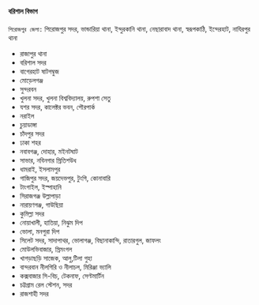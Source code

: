 #### বরিশাল বিভাগ
`পিরোজপুর জেলা:` 
পিরোজপুর সদর, ভান্ডারিয়া থানা, ইন্দুরকানি থানা, নেছারাবাদ থানা, স্বরূপকাঠি, ইন্দেরহাট, নাযিরপুর থানা

 
* রাজাপুর থানা
* বরিশাল সদর
* বাগেরহাট ষাটগম্বুজ 
* মোড়েলগঞ্জ
* সুন্দরবন 
* খুলনা সদর, খুলনা বিশ্ববিদ্যালয়, রুপশা সেতু
* যশর সদর, কালেক্টর ভবন, পৌরপার্ক
* নরাইল
* চুয়াডাঙ্গা 
* চাঁদপুর সদর
* ঢাকা শহর
* নবাবগঞ্জ, দোহার, মইনটঘাট
* সাভার, নবিনগার স্রিতিশউধ
* ধামরাই, ইসলামপুর
* গাজিপুর সদর, জয়দেভপুর, টুংগি, কোনাবারি
* টাংগাইল, ইস্পাহানি 
* সিরাজগঞ্জ উল্লাপাড়া 
* নারায়ণগঞ্জ, গাউছিয়া
* কুমিল্লা সদর
* নোয়াখালী, হাতিয়া, নিঝুম দিপ
* ভোলা, মনপুরা দিপ
* সিলেট সদর, সাদাপাথর, ভোলাগঞ্জ, বিছানাকান্দি, রাতারগুল, জাফলং 
* মোউলভিবাজার, স্রিমংগল 
* খাগড়াছড়ি সাজেক, আলু,টিলা গুহা
* বান্দরবান নীলগিরি ও নীলাচল, মিরিঞ্জা ভ্যালি
* কক্সবাজার সি-বিচ, টেকনাফ, সেণ্টমার্টিন
* চট্টগ্রাম রেল স্টেশন, সদর
* রাজশাহী সদর

